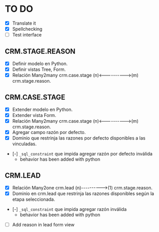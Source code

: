 # TO DO

- [x] Translate it
- [x] Spellchecking
- [ ] Test interface

## CRM.STAGE.REASON

- [x] Definir modelo en Python.
- [x] Definir vistas Tree, Form.
- [x] Relación Many2many crm.case.stage (n)<---------->(m) crm.stage.reason.

## CRM.CASE.STAGE

- [x] Extender modelo en Python.
- [x] Extender vista Form.
- [x] Relación Many2many crm.case.stage (n)<---------->(m) crm.stage.reason.
- [x] Agregar campo razón por defecto.
- [x] Dominio que restrinja las razones por defecto disponibles a las vinculadas.
- [-] ``_sql_constraint`` que impida agregar razón por defecto inválida
    - behavior has been added with python

## CRM.LEAD

- [x] Relación Many2one crm.lead (n)---------->(1) crm.stage.reason.
- [x] Dominio en crm.lead que restrinja las razones disponibles según la etapa seleccionada.
- [-] ``_sql_constraint``  que impida agregar razón inválida
    - behavior has been added with python
- [ ] Add reason in lead form view
